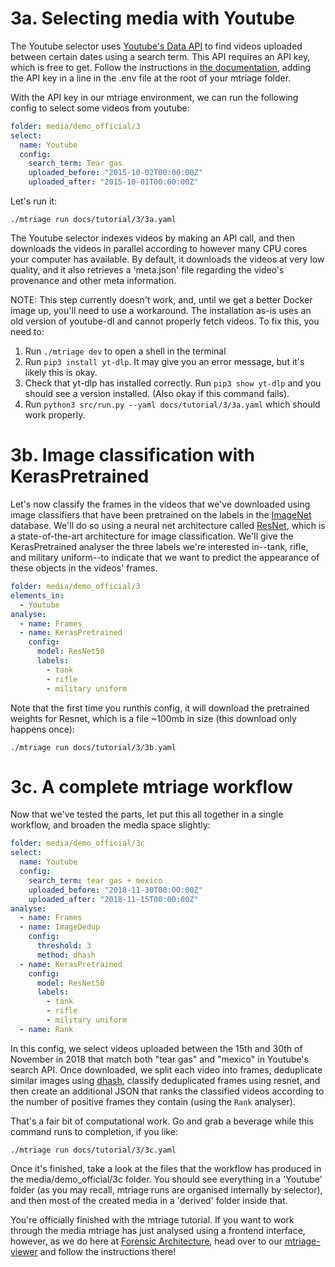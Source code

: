# 3a. Selecting media with Youtube

The Youtube selector uses [Youtube's Data API](https://developers.google.com/youtube/v3)
to find videos uploaded between certain dates using a search term. This API
requires an API key, which is free to get. Follow the instructions in [the
documentation](/docs/components/youtube.md), adding the API key in a line in
the .env file at the root of your mtriage folder.

With the API key in our mtriage environment, we can run the following config to
select some videos from youtube:

```yaml
folder: media/demo_official/3
select:
  name: Youtube
  config:
    search_term: Tear gas 
    uploaded_before: "2015-10-02T00:00:00Z"
    uploaded_after: "2015-10-01T00:00:00Z"
```

Let's run it:

```
./mtriage run docs/tutorial/3/3a.yaml
```

The Youtube selector indexes videos by making an API call, and then downloads
the videos in parallel according to however many CPU cores your computer has
available. By default, it downloads the videos at very low quality, and it also
retrieves a 'meta.json' file regarding the video's provenance and other meta
information.


NOTE: This step currently doesn't work, and, until we get a better Docker image up, you'll need to use a workaround. The installation as-is uses an old version of youtube-dl and cannot properly fetch videos. To fix this, you need to:

1. Run ``./mtriage dev`` to open a shell in the terminal
2. Run ``pip3 install yt-dlp``. It may give you an error message, but it's likely this is okay.
3. Check that yt-dlp has installed correctly. Run ``pip3 show yt-dlp`` and you should see a version installed. (Also okay if this command fails).
4. Run ``python3 src/run.py --yaml docs/tutorial/3/3a.yaml`` which should work properly.

# 3b. Image classification with KerasPretrained 

Let's now classify the frames in the videos that we've downloaded using image
classifiers that have been pretrained on the labels in the
[ImageNet](http://www.image-net.org/) database. We'll do so using a neural net
architecture called [ResNet](https://arxiv.org/abs/1512.03385), which is
a state-of-the-art architecture for image classification. We'll give the
KerasPretrained analyser the three labels we're interested in--tank, rifle, and
military uniform--to indicate that we want to predict the appearance of these
objects in the videos' frames.

```yaml
folder: media/demo_official/3
elements_in:
  - Youtube
analyse:
  - name: Frames
  - name: KerasPretrained
    config:
      model: ResNet50
      labels:
        - tank
        - rifle
        - military uniform
```

Note that the first time you runthis config, it will download the pretrained
weights for Resnet, which is a file ~100mb in size (this download only happens
once):

```
./mtriage run docs/tutorial/3/3b.yaml
```

# 3c. A complete mtriage workflow

Now that we've tested the parts, let put this all together in a single
workflow, and broaden the media space slightly:

```yaml
folder: media/demo_official/3c
select:
  name: Youtube
  config:
    search_term: tear gas + mexico
    uploaded_before: "2018-11-30T00:00:00Z"
    uploaded_after: "2018-11-15T00:00:00Z"
analyse:
  - name: Frames
  - name: ImageDedup
    config:
      threshold: 3
      method: dhash
  - name: KerasPretrained
    config:
      model: ResNet50
      labels:
        - tank
        - rifle
        - military uniform
  - name: Rank
```


In this config, we select videos uploaded between the 15th and 30th of November
in 2018 that match both "tear gas" and "mexico" in Youtube's search API. Once
downloaded, we split each video into frames, deduplicate similar images using
[dhash](https://github.com/maccman/dhash), classify deduplicated frames using
resnet, and then create an additional JSON that ranks the classified videos
according to the number of positive frames they contain (using the `Rank` analyser).

That's a fair bit of computational work. Go and grab a beverage while this
command runs to completion, if you like:

```
./mtriage run docs/tutorial/3/3c.yaml
```
Once it's finished, take a look at the files that the workflow has produced in
the media/demo_official/3c folder. You should see everything in a 'Youtube'
folder (as you may recall, mtriage runs are organised internally by selector),
and then most of the created media in a 'derived' folder inside that.

You're officially finished with the mtriage tutorial. If you want to work
through the media mtriage has just analysed using a frontend interface,
however, as we do here at [Forensic Architecture](https://forensic-architecture.org),
head over to our [mtriage-viewer](https://github.com/forensic-architecture/mtriage-viewer)
and follow the instructions there!
